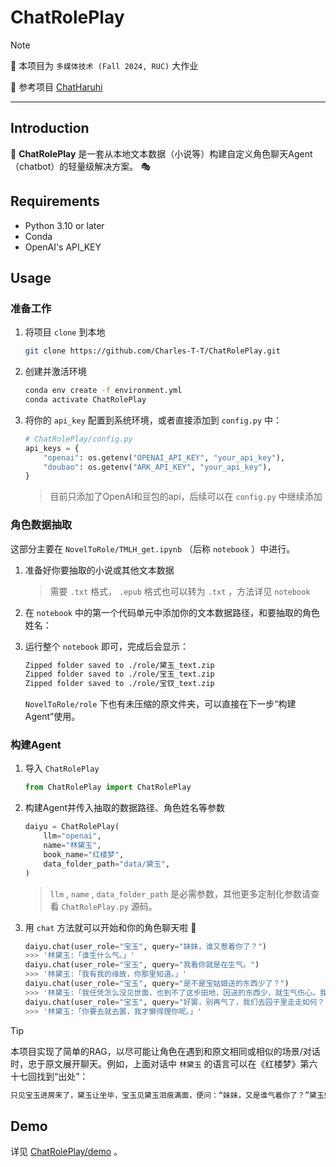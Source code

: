 # ChatRolePlay


> [!NOTE]
>
> :open_book: 本项目为 `多媒体技术 (Fall 2024, RUC)` 大作业
>
> :link: 参考项目 [ChatHaruhi](https://github.com/LC1332/Chat-Haruhi-Suzumiya) 
>

---

## Introduction

:dolls: **ChatRolePlay** 是一套从本地文本数据（小说等）构建自定义角色聊天Agent（chatbot）的轻量级解决方案。 :performing_arts: ​

## Requirements

- Python 3.10 or later
- Conda
- OpenAI's API_KEY

## Usage

### 准备工作

1. 将项目 `clone` 到本地

   ```bash
   git clone https://github.com/Charles-T-T/ChatRolePlay.git
   ```

2. 创建并激活环境

   ```bash
   conda env create -f environment.yml
   conda activate ChatRolePlay
   ```

3. 将你的 `api_key` 配置到系统环境，或者直接添加到 `config.py` 中：

   ```python
   # ChatRolePlay/config.py
   api_keys = {
       "openai": os.getenv("OPENAI_API_KEY", "your_api_key"),
       "doubao": os.getenv("ARK_API_KEY", "your_api_key"),
   }
   ```
   
   > 目前只添加了OpenAI和豆包的api，后续可以在 `config.py` 中继续添加

### 角色数据抽取

这部分主要在 `NovelToRole/TMLH_get.ipynb` （后称 `notebook` ）中进行。

1. 准备好你要抽取的小说或其他文本数据

   > 需要 `.txt` 格式， `.epub` 格式也可以转为 `.txt` ，方法详见 `notebook` 

2. 在 `notebook` 中的第一个代码单元中添加你的文本数据路径，和要抽取的角色姓名：

3. 运行整个 `notebook` 即可，完成后会显示：

   ```bash
   Zipped folder saved to ./role/黛玉_text.zip
   Zipped folder saved to ./role/宝玉_text.zip
   Zipped folder saved to ./role/宝钗_text.zip
   ```

   `NovelToRole/role` 下也有未压缩的原文件夹，可以直接在下一步“构建Agent”使用。

### 构建Agent

1. 导入 `ChatRolePlay` 

   ```python
   from ChatRolePlay import ChatRolePlay
   ```

2. 构建Agent并传入抽取的数据路径、角色姓名等参数

   ```python
   daiyu = ChatRolePlay(
       llm="openai",
       name="林黛玉",
       book_name="红楼梦",
       data_folder_path="data/黛玉",
   )
   ```

   > `llm` , `name` , `data_folder_path` 是必需参数，其他更多定制化参数请查看 `ChatRolePlay.py` 源码。

3. 用 `chat` 方法就可以开始和你的角色聊天啦 :speech_balloon: ​

   ```python
   daiyu.chat(user_role="宝玉", query="妹妹，谁又惹着你了？")
   >>> '林黛玉:「谁生什么气。」'
   daiyu.chat(user_role="宝玉", query="我看你就是在生气。")
   >>> '林黛玉:「我有我的缘故，你那里知道。」'
   daiyu.chat(user_role="宝玉", query="是不是宝姑娘送的东西少了？")
   >>> '林黛玉:「我任凭怎么没见世面，也到不了这步田地，因送的东西少，就生气伤心。我又不是两三岁的小孩子，你也忒把人看得小气了。」'
   daiyu.chat(user_role="宝玉", query="好罢，别再气了，我们去园子里走走如何？")
   >>> '林黛玉:「你要去就去罢，我才懒得理你呢。」'
   ```
   
> [!TIP]
>
> 本项目实现了简单的RAG，以尽可能让角色在遇到和原文相同或相似的场景/对话时，忠于原文展开聊天。例如，上面对话中 `林黛玉` 的语言可以在《红楼梦》第六十七回找到“出处”：
>
> ```tex
> 只见宝玉进房来了，黛玉让坐毕，宝玉见黛玉泪痕满面，便问：“妹妹，又是谁气着你了？”黛玉勉强笑道：“谁生什么气。”旁边紫鹃将嘴向床后桌上一努，宝玉会意，往那里一瞧，见堆着许多东西，就知道是宝钗送来的，便取笑说道：“那里这些东西，不是妹妹要开杂货铺啊？”黛玉也不答言。紫鹃笑着道：“二爷还提东西呢。因宝姑娘送了些东西来，姑娘一看就伤起心来了。我正在这里劝解，恰好二爷来的很巧，替我们劝劝。”宝玉明知黛玉是这个缘故，却也不敢提头儿，只得笑说道：“你们姑娘的缘故想来不为别的，必是宝姑娘送来的东西少，所以生气伤心。妹妹，你放心，等我明年叫人往江南去，与你多多的带两船来，省得你淌眼抹泪的。”黛玉听了这些话，也知宝玉是为自己开心，也不好推，也不好任，因说道：“我任凭怎么没见世面，也到不了这步田地，因送的东西少，就生气伤心。我又不是两三岁的小孩子，你也忒把人看得小气了。我有我的缘故，你那里知道。”说着，眼泪又流下来了。
> ```

## Demo

详见 [ChatRolePlay/demo](https://github.com/Charles-T-T/ChatRolePlay/tree/main/demo) 。

